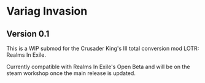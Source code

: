 <h1>Variag Invasion</h1>
<h2>Version 0.1</h2>

This is a WIP submod for the Crusader King's III total conversion mod LOTR: Realms In Exile.

Currently compatible with Realms In Exile's Open Beta and will be on the steam workshop once the main release is updated.
